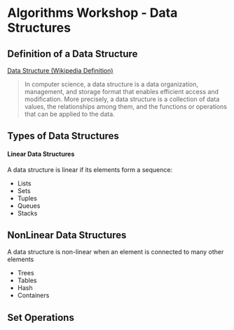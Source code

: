 # Algorithms Workshop - Data Structures

## Definition of a Data Structure

[Data Structure (Wikipedia Definition)](https://en.wikipedia.org/wiki/Data_structure)

> In computer science, a data structure is a data organization, management, and storage format that enables efficient access and modification. More precisely, a data structure is a collection of data values, the relationships among them, and the functions or operations that can be applied to the data.

## Types of Data Structures

#### Linear Data Structures

A data structure is linear if its elements form a sequence:

* Lists
* Sets
* Tuples
* Queues
* Stacks

## NonLinear Data Structures

A data structure is non-linear when an element is connected to many other elements

* Trees
* Tables
* Hash
* Containers

## Set Operations
